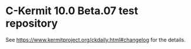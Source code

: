 # C-Kermit 10.0 Beta.07 test repository

See <https://www.kermitproject.org/ckdaily.html#changelog> for the details.
